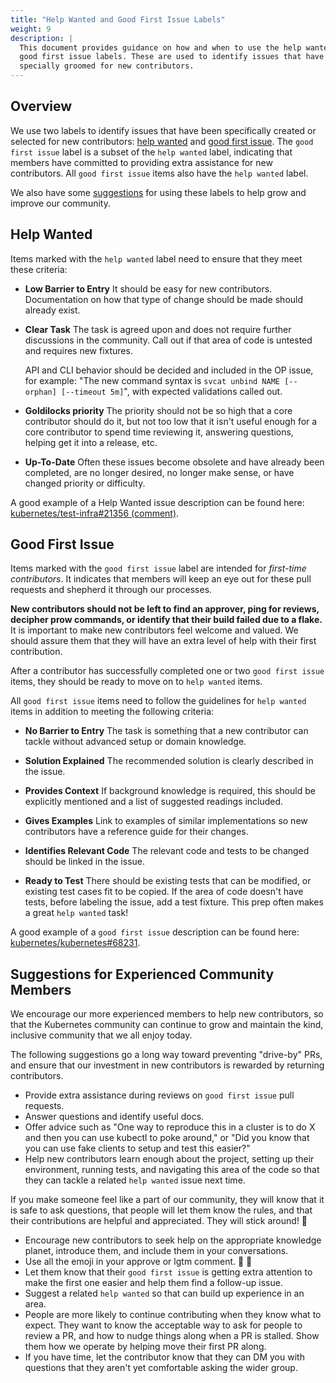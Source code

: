 ```yaml
---
title: "Help Wanted and Good First Issue Labels"
weight: 9
description: |
  This document provides guidance on how and when to use the help wanted and
  good first issue labels. These are used to identify issues that have been
  specially groomed for new contributors.
---
```


## Overview

We use two labels to identify issues that have been specifically created or selected for new contributors: [help wanted](#help-wanted) and [good first
issue](#good-first-issue). The `good first issue` label is a subset of the `help wanted`
label, indicating that members have committed to providing extra assistance for
new contributors. All `good first issue` items also have the `help wanted`
label.

We also have some [suggestions](#suggestions) for using these labels to help
grow and improve our community.

## Help Wanted

Items marked with the `help wanted` label need to ensure that they meet these criteria:

- **Low Barrier to Entry**
  It should be easy for new contributors. Documentation on how that type of
  change should be made should already exist.

- **Clear Task**
  The task is agreed upon and does not require further discussions in the
  community. Call out if that area of code is untested and requires new
  fixtures.

  API and CLI behavior should be decided and included in the OP issue, for example: "The
  new command syntax is `svcat unbind NAME [--orphan] [--timeout 5m]`", with
  expected validations called out.

- **Goldilocks priority**
  The priority should not be so high that a core contributor should do it, but not too low that it
  isn't useful enough for a core contributor to spend time reviewing it, answering
  questions, helping get it into a release, etc.

- **Up-To-Date**
  Often these issues become obsolete and have already been completed, are no longer
  desired, no longer make sense, or have changed priority or difficulty.

A good example of a Help Wanted issue description can be found here: [kubernetes/test-infra#21356 (comment)](https://github.com/kubernetes/test-infra/issues/21356#issuecomment-799972711).

## Good First Issue

Items marked with the `good first issue` label are intended for _first-time
contributors_. It indicates that members will keep an eye out for these pull
requests and shepherd it through our processes.

**New contributors should not be left to find an approver, ping for reviews,
decipher prow commands, or identify that their build failed due to a flake.**
It is important to make new contributors feel welcome and valued. We should assure them that they
will have an extra level of help with their first contribution.

After a contributor has successfully completed one or two `good first issue` items, they
should be ready to move on to `help wanted` items.

All `good first issue` items need to follow the guidelines for `help wanted`
items in addition to meeting the following criteria:

- **No Barrier to Entry**
  The task is something that a new contributor can tackle without advanced
  setup or domain knowledge.

- **Solution Explained**
  The recommended solution is clearly described in the issue.

- **Provides Context**
  If background knowledge is required, this should be explicitly mentioned and a
  list of suggested readings included.

- **Gives Examples**
  Link to examples of similar implementations so new contributors have a
  reference guide for their changes.

- **Identifies Relevant Code**
  The relevant code and tests to be changed should be linked in the issue.

- **Ready to Test**
  There should be existing tests that can be modified, or existing test cases
  fit to be copied. If the area of code doesn't have tests, before labeling the
  issue, add a test fixture. This prep often makes a great `help wanted` task!

A good example of a `good first issue` description can be found here: [kubernetes/kubernetes#68231](https://github.com/kubernetes/kubernetes/issues/68231).

## Suggestions for Experienced Community Members

We encourage our more experienced members to help new contributors, so that the
Kubernetes community can continue to grow and maintain the kind, inclusive
community that we all enjoy today.

The following suggestions go a long way toward preventing "drive-by" PRs, and
ensure that our investment in new contributors is rewarded by returning contributors.

- Provide extra assistance during reviews on `good first issue` pull requests.
- Answer questions and identify useful docs.
- Offer advice such as "One way to reproduce this in a cluster is to do X and
  then you can use kubectl to poke around," or "Did you know that you can
  use fake clients to setup and test this easier?"
- Help new contributors learn enough about the project, setting up their
  environment, running tests, and navigating this area of the code so that they
  can tackle a related `help wanted` issue next time.

If you make someone feel like a part of our community, they will know that it is safe to ask
questions, that people will let them know the rules, and that their
contributions are helpful and appreciated. They will stick around! 🌈

- Encourage new contributors to seek help on the appropriate knowledge planet,
  introduce them, and include them in your conversations.
- Use all the emoji in your approve or lgtm comment. 💖 🚀
- Let them know that their `good first issue` is getting extra attention to make
  the first one easier and help them find a follow-up issue.
- Suggest a related `help wanted` so that can build up experience in an area.
- People are more likely to continue contributing when they know what to expect.
  They want to know the acceptable way to ask for people to review a PR, and how to nudge things along
  when a PR is stalled. Show them how we operate by helping move their first PR
  along.
- If you have time, let the contributor know that they can DM you with questions
  that they aren't yet comfortable asking the wider group.
